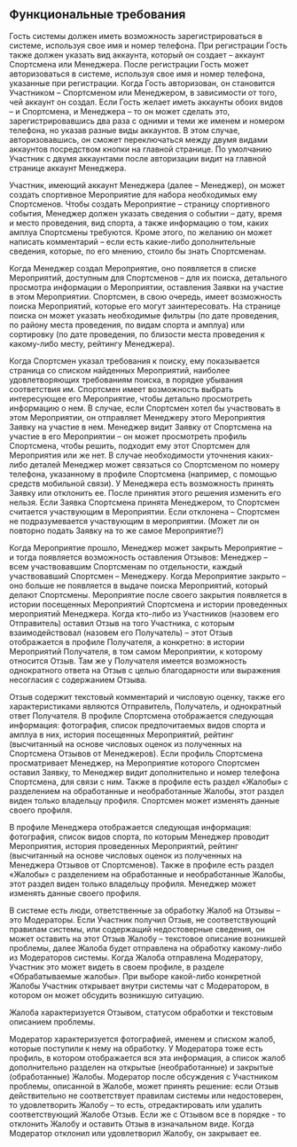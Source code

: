 ## Функциональные требования

Гость системы должен иметь возможность зарегистрироваться в системе, используя свое имя и номер телефона. При регистрации Гость также должен указать вид аккаунта, который он создает – аккаунт Спортсмена или Менеджера. После регистрации Гость может авторизоваться в системе, используя свое имя и номер телефона, указанные при регистрации. Когда Гость авторизован, он становится Участником – Спортсменом или Менеджером, в зависимости от того, чей аккаунт он создал.
Если Гость желает иметь аккаунты обоих видов – и Спортсмена, и Менеджера – то он может сделать это, зарегистрировавшись два раза с одними и теми же именем и номером телефона, но указав разные виды аккаунтов. В этом случае, авторизовавшись, он сможет переключаться между двумя видами аккаунтов посредством кнопки на главной странице. По умолчанию Участник с двумя аккаунтами после авторизации видит на главной странице аккаунт Менеджера.

Участник, имеющий аккаунт Менеджера (далее – Менеджер), он может создать спортивное Мероприятие для набора необходимых ему Спортсменов.
Чтобы создать Мероприятие – страницу спортивного события, Менеджер должен указать сведения о событии – дату, время и место проведения, вид спорта, а также информацию о том, каких амплуа Спортсмены требуются. Кроме этого, по желанию он может написать комментарий – если есть какие-либо дополнительные сведения, которые, по его мнению, стоило бы знать Спортсменам.

Когда Менеджер создал Мероприятие, оно появляется в списке Мероприятий, доступным для Спортсменов – для их поиска, детального просмотра информации о Мероприятии, оставления Заявки на участие в этом Мероприятии.
Спортсмен, в свою очередь, имеет возможность поиска Мероприятий, которые его могут заинтересовать. На странице поиска он может указать необходимые фильтры (по дате проведения, по району места проведения, по видам спорта и амплуа) или сортировку (по дате проведения, по близости места проведения к какому-либо месту, рейтингу Менеджера).

Когда Спортсмен указал требования к поиску, ему показывается страница со списком найденных Мероприятий, наиболее удовлетворяющих требованиям поиска, в порядке убывания соответствия им. Спортсмен имеет возможность выбрать интересующее его Мероприятие, чтобы детально просмотреть информацию о нем.  В случае, если Спортсмен хотел бы участвовать в этом Мероприятии, он отправляет Менеджеру этого Мероприятия Заявку на участие в нем.
Менеджер видит Заявку от Спортсмена на участие в его Мероприятии – он может просмотреть профиль Спортсмена, чтобы решить, подходит ему этот Спортсмен для Мероприятия или же нет. В случае необходимости уточнения каких-либо деталей Менеджер может связаться со Спортсменом по номеру телефона, указанному в профиле Спортсмена (например, с помощью средств мобильной связи). У Менеджера есть возможность принять Заявку или отклонить ее. После принятия этого решения изменить его нельзя.
Если Заявка Спортсмена принята Менеджером, то Спортсмен считается участвующим в Мероприятии. Если отклонена – Спортсмен не подразумевается участвующим в мероприятии. (Может ли он повторно подать Заявку на то же самое Мероприятие?)

Когда Мероприятие прошло, Менеджер может закрыть Мероприятие – и тогда появляется возможность оставления Отзывов: Менеджер – всем участвовавшим Спортсменам по отдельности, каждый участвовавший Спортсмен – Менеджеру. Когда Мероприятие закрыто – оно больше не появляется в выдаче поиска Мероприятий, который делают Спортсмены. Мероприятие после своего закрытия появляется в истории посещенных Мероприятий Спортсмена и истории проведенных мероприятий Менеджера.
Когда кто-либо из Участников (назовем его Отправитель) оставил Отзыв на того Участника, с которым взаимодействовал (назовем его Получатель) – этот Отзыв отображается в профиле Получателя, а конкретно: в истории Мероприятий Получателя, в том самом Мероприятии, к которому относится Отзыв. Там же у Получателя имеется возможность однократного ответа на Отзыв с целью благодарности или выражения несогласия с содержанием Отзыва.

Отзыв содержит текстовый комментарий и числовую оценку, также его характеристиками являются Отправитель, Получатель, и однократный ответ Получателя. 
В профиле Спортсмена отображается следующая информация: фотография, список предпочитаемых видов  спорта и амплуа в них, история посещенных Мероприятий, рейтинг (высчитанный на основе числовых оценок из полученных на Спортсмена Отзывов от Менеджеров). Если профиль Спортсмена просматривает Менеджер, на Мероприятие которого Спортсмен оставил Заявку, то Менеджер видит дополнительно и номер телефона Спортсмена, для связи с ним. Также в профиле есть раздел «Жалобы» с разделением на обработанные и необработанные Жалобы, этот раздел виден только владельцу профиля. Спортсмен может изменять данные своего профиля. 

В профиле Менеджера отображается следующая информация: фотография, список видов спорта, по которым Менеджер проводит Мероприятия, история проведенных Мероприятий, рейтинг (высчитанный на основе числовых оценок из полученных на Менеджера Отзывов от Спортсменов). Также в профиле есть раздел «Жалобы» с разделением на обработанные и необработанные Жалобы, этот раздел виден только владельцу профиля. Менеджер может изменять данные своего профиля.

В системе есть люди, ответственные за обработку Жалоб на Отзывы – это Модераторы. Если Участник получил Отзыв, не соответствующий правилам системы, или содержащий недостоверные сведения, он может оставить на этот Отзыв Жалобу – текстовое описание возникшей проблемы, далее Жалоба будет отправлена на обработку какому-либо из Модераторов системы. Когда Жалоба отправлена Модератору, Участник это может видеть в своем профиле, в разделе «Обрабатываемые жалобы». При выборе какой-либо конкретной Жалобы Участник открывает внутри системы чат с Модератором, в котором он может обсудить возникшую ситуацию.

Жалоба характеризуется Отзывом, статусом обработки и текстовым описанием проблемы.

Модератор характеризуется фотографией, именем и списком жалоб, которые поступили к нему на обработку. У Модератора тоже есть профиль, в котором отображается вся эта информация, а список жалоб дополнительно разделен на открытые (необработанные) и закрытые (обработанные) Жалобы. Модератор после обсуждения с Участником проблемы, описанной в Жалобе, может принять решение: если Отзыв действительно не соответствует правилам системы или недостоверен, то удовлетворить Жалобу – то есть, отредактировать или удалить соответствующий Жалобе Отзыв.  Если же с Отзывом все в порядке - то отклонить Жалобу и оставить Отзыв в изначальном виде. Когда Модератор отклонил или удовлетворил Жалобу, он закрывает ее.
